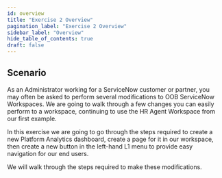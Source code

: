 ```yaml
---
id: overview
title: "Exercise 2 Overview"
pagination_label: "Exercise 2 Overview"
sidebar_label: "Overview"
hide_table_of_contents: true
draft: false
---
```

## Scenario

As an Administrator working for a ServiceNow customer or partner, you may often be asked to perform several modifications to OOB ServiceNow Workspaces. We are going to walk through a few changes you can easily perform to a workspace, continuing to use the HR Agent Workspace from our first example.

In this exercise we are going to go through the steps required to create a new Platform Analytics dashboard, create a page for it in our workspace, then create a new button in the left-hand L1 menu to provide easy navigation for our end users.

We will walk through the steps required to make these modifications.
